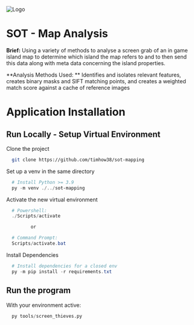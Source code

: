 
![Logo](https://i.ibb.co/xGdtf2F/Group-56.png)


# **SOT** - Map Analysis

**Brief:** Using a variety of methods to analyse a screen grab of an in game island map to determine which island the map refers to and to then send this data along with meta data concerning the island properties.

**Analysis Methods Used: **
Identifies and isolates relevant features, creates binary masks and SIFT matching points, and creates a weighted match score against a cache of reference images


# Application Installation

## Run Locally - Setup Virtual Environment

Clone the project

```bash
  git clone https://github.com/timhow38/sot-mapping
```

Set up a venv in the same directory

```powershell
  # Install Python >= 3.9
  py -m venv ./../sot-mapping
```

Activate the new virtual environment

```powershell
  # Powershell: 
  ./Scripts/activate

         or

  # Command Prompt: 
  Scripts/activate.bat
```

Install Dependencies

```powershell
  # Install dependencies for a closed env 
  py -m pip install -r requirements.txt
```


## Run the program
With your environment active:

```py
  py tools/screen_thieves.py
```